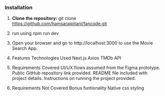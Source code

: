 
### Installation

1. **Clone the repository:**
   git clone https://github.com/hamsarajpitani/fancode.git

2. run using npm run dev
3. Open your browser and go to http://localhost:3000 to use the Movie Search App.

4. Features
Technologies Used
Next.js
Axios
TMDb API

5. Requirements Covered
 UI/UX flows assumed from the Figma prototype.
 Public GitHub repository link provided.
 README file included with project details.
 Instructions on running the project provided.

6. Requirements Not Covered
   Bonus funtionality
   Native css styling




